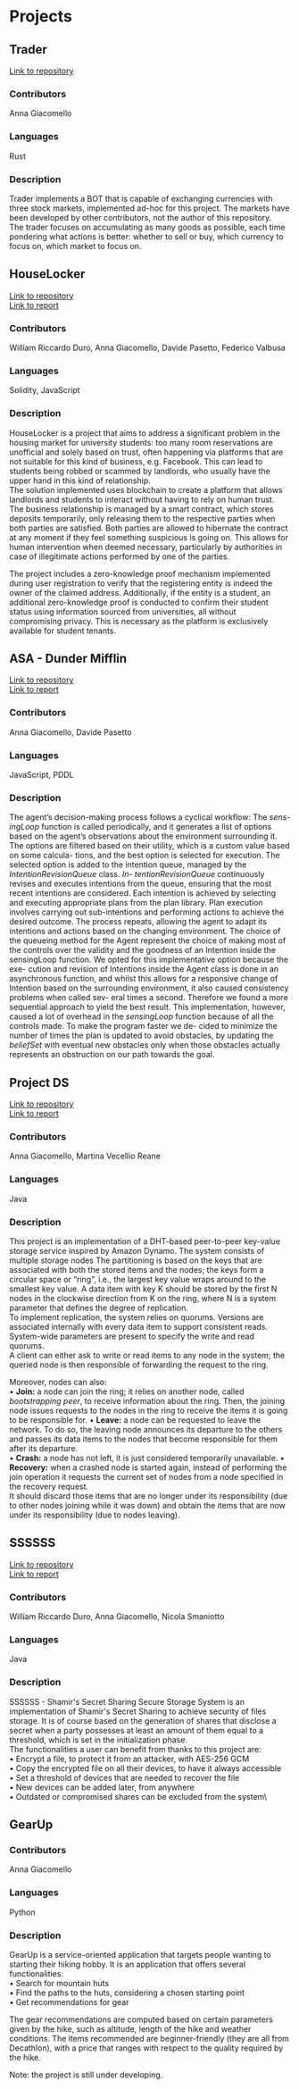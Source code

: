 # Projects

## Trader
[Link to repository](https://github.com/bananna1/trader.git)

### Contributors
Anna Giacomello
### Languages
Rust
### Description
Trader implements a BOT that is capable of exchanging currencies with three stock markets, implemented ad-hoc for this project. The markets have been developed by other contributors, not the author of this repository.\
The trader focuses on accumulating as many goods as possible, each time pondering what actions is better: whether to sell or buy, which currency to focus on, which market to focus on.

## HouseLocker
[Link to repository](https://github.com/davipase/HouseLocker.git)\
[Link to report](/assets/reports/report_houselocker)
### Contributors
William Riccardo Duro, Anna Giacomello, Davide Pasetto, Federico Valbusa
### Languages
Solidity, JavaScript
### Description
HouseLocker is a project that aims to address a significant problem in the housing market for university students: too many room reservations are unofficial and solely based on trust, often happening via platforms that are not suitable for this kind of business, e.g. Facebook. This can lead to students being robbed or scammed by landlords, who usually have the upper hand in this kind of relationship.\
The solution implemented uses blockchain to create a platform that allows landlords and students to interact without having to rely on human trust.\
The business relationship is managed by a smart contract, which stores deposits temporarily, only releasing them to the respective parties when both parties are satisfied. Both parties are allowed to hibernate the contract at any moment if they feel something suspicious is going on. This allows for human intervention when deemed necessary, particularly by authorities in case of illegitimate actions performed by one of the parties.

The project includes a zero-knowledge proof mechanism implemented during user registration to verify that the registering entity is indeed the owner of the claimed address. Additionally, if the entity is a student, an additional zero-knowledge proof is conducted to confirm their student status using information sourced from universities, all without compromising privacy. This is necessary as the platform is exclusively available for student tenants.

## ASA - Dunder Mifflin
[Link to repository](https://github.com/bananna1/ASA_dunder_mifflin.git)\
[Link to report](/assets/reports/report_asadundermifflin)
### Contributors
Anna Giacomello, Davide Pasetto
### Languages
JavaScript, PDDL
### Description
The agent’s decision-making process follows a cyclical workflow: The _sens-
ingLoop_ function is called periodically, and it generates a list of options based
on the agent’s observations about the environment surrounding it. The options
are filtered based on their utility, which is a custom value based on some calcula-
tions, and the best option is selected for execution. The selected option is added
to the intention queue, managed by the _IntentionRevisionQueue_ class. _In-
tentionRevisionQueue_ continuously revises and executes intentions from the
queue, ensuring that the most recent intentions are considered. Each intention
is achieved by selecting and executing appropriate plans from the plan library.
Plan execution involves carrying out sub-intentions and performing actions to
achieve the desired outcome. The process repeats, allowing the agent to adapt
its intentions and actions based on the changing environment.
The choice of the queueing method for the Agent represent the choice of making
most of the controls over the validity and the goodness of an Intention inside the
sensingLoop function. We opted for this implementative option because the exe-
cution and revision of Intentions inside the Agent class is done in an asynchronous
function, and whilst this allows for a responsive change of Intention based on the
surrounding environment, it also caused consistency problems when called sev-
eral times a second. Therefore we found a more sequential approach to yield the
best result.
This implementation, however, caused a lot of overhead in the _sensingLoop_
function because of all the controls made. To make the program faster we de-
cided to minimize the number of times the plan is updated to avoid obstacles,
by updating the _beliefSet_ with eventual new obstacles only when those obstacles
actually represents an obstruction on our path towards the goal.

## Project DS
[Link to repository](https://github.com/bananna1/Project_DS_Giacomello_Vecellio.git)\
[Link to report](/assets/reports/report_ds)
### Contributors
Anna Giacomello, Martina Vecellio Reane
### Languages
Java
### Description
This project is an implementation of a DHT-based peer-to-peer key-value storage service inspired by Amazon Dynamo. The system consists of multiple storage nodes
The partitioning is based on the keys that are associated with both the stored items and the nodes; the keys form a circular space or “ring”, i.e., the largest key value wraps around to the smallest key value. A data item with key K should be stored by the first N nodes in the clockwise direction from K on the ring, where N is a system parameter that defines the degree of replication.\
To implement replication, the system relies on quorums. Versions are associated internally with every data item to support consistent reads. System-wide parameters are present to specify the write and read quorums.\
A client can either ask to write or read items to any node in the system; the queried node is then responsible of forwarding the request to the ring.

Moreover, nodes can also:\
• **Join:** a node can join the ring; it relies on another node, called _bootstrapping peer_, to receive information about the ring. Then, the joining node issues requests to the nodes in the ring to receive the items it is going to be responsible for.
• **Leave:** a node can be requested to leave the network. To do so, the leaving node announces its departure to the others and passes its data items to the nodes that become responsible for them after its departure.\
• **Crash:** a node has not left, it is just considered temporarily unavailable.
• **Recovery:** when a crashed node is started again, instead of performing the join operation it requests the current set of nodes from a node specified in the recovery request.\
It should discard those items that are no longer under its responsibility (due to other nodes joining while it was down) and obtain the items that are now under its responsibility (due to nodes leaving).

## SSSSSS
[Link to repository](https://gitlab.com/smaniottonicola/ssssss.git)\
[Link to report](/assets/reports/report_ssssss)
### Contributors
William Riccardo Duro, Anna Giacomello, Nicola Smaniotto
### Languages
Java
### Description
SSSSSS - Shamir's Secret Sharing Secure Storage System is an implementation of Shamir's Secret Sharing to achieve security of files storage. It is of course based on the generation of shares that disclose a secret when a party possesses at least an amount of them equal to a threshold, which is set in the initialization phase.\
The functionalities a user can benefit from thanks to this project are:\
• Encrypt a file, to protect it from an attacker, with AES-256 GCM\
• Copy the encrypted file on all their devices, to have it always accessible\
• Set a threshold of devices that are needed to recover the file\
• New devices can be added later, from anywhere\
• Outdated or compromised shares can be excluded from the system\

## GearUp
### Contributors
Anna Giacomello
### Languages
Python
### Description
GearUp is a service-oriented application that targets people wanting to starting their hiking hobby. It is an application that offers several functionalities:\
• Search for mountain huts\
• Find the paths to the huts, considering a chosen starting point\
• Get recommendations for gear

The gear recommendations are computed based on certain parameters given by the hike, such as altitude, length of the hike and weather conditions. The items recommended are beginner-friendly (they are all from Decathlon), with a price that ranges with respect to the quality required by the hike.

Note: the project is still under developing.
